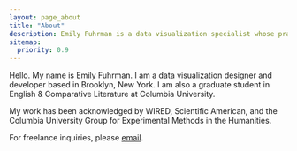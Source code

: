 ```yaml
---
layout: page_about
title: "About"
description: Emily Fuhrman is a data visualization specialist whose practice lies at the intersection of experimental information design and aesthetic minimalism.
sitemap:
  priority: 0.9
---
```

Hello. My name is Emily Fuhrman. I am a data visualization designer and developer based in Brooklyn, New York. I am also a graduate student in English & Comparative Literature at Columbia University. 

My work has been acknowledged by WIRED, Scientific American, and the Columbia University Group for Experimental Methods in the Humanities.

For freelance inquiries, please [email](mailto:emily.c.fuhrman@gmail.com). 